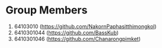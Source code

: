 # Group Members
1. 64103010 (https://github.com/NakornPaphasitthimongkol)
1. 6410301044 (https://github.com/BassKub)
1. 6410301046 (https://github.com/Chanarongpimket)
